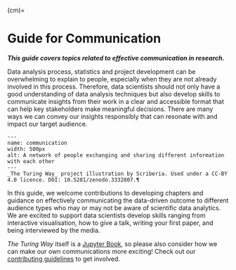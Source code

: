 (cm)=
# Guide for Communication

***This guide covers topics related to effective communication in research.***

Data analysis process, statistics and project development can be overwhelming to explain to people, especially when they are not already involved in this process.
Therefore, data scientists should not only have a good understanding of data analysis techniques but also develop skills to communicate insights from their work in a clear and accessible format that can help key stakeholders make meaningful decisions.
There are many ways we can convey our insights responsibly that can resonate with and impact our target audience.

```{figure} ../figures/communication.jpg
---
name: communication
width: 500px
alt: A network of people exchanging and sharing different information with each other
---
_The Turing Way_ project illustration by Scriberia. Used under a CC-BY 4.0 licence. DOI: 10.5281/zenodo.3332807.¶
```

In this guide, we welcome contributions to developing chapters and guidance on effectively communicating the data-driven outcome to different audience types who may or may not be aware of scientific data analytics.
We are excited to support data scientists develop skills ranging from interactive visualisation, how to give a talk, writing your first paper, and being interviewed by the media.

_The Turing Way_ itself is a [Jupyter Book](https://jupyterbook.org/intro.html), so please also consider how we can make our own communications more exciting!
Check out our [contributing guidelines](https://github.com/alan-turing-institute/the-turing-way/blob/master/CONTRIBUTING.md) to get involved.
